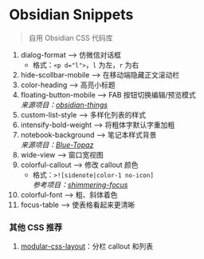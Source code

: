 # Obsidian Snippets
> 自用 Obsidian CSS 代码库

1. dialog-format --> 仿微信对话框
    - 格式：`<p d="l">`，`l` 为左，`r` 为右
2. hide-scollbar-mobile --> 在移动端隐藏正文滚动栏
3. color-heading --> 高亮小标题
4. floating-button-mobile --> FAB 按钮切换编辑/预览模式
<br>*来源项目：[obsidian-things](https://github.com/colineckert/obsidian-things)*
5. custom-list-style --> 多样化列表的样式
6. intensify-bold-weight --> 将粗体字默认字重加粗
7. notebook-background --> 笔记本样式背景
<br>*来源项目：[Blue-Topaz](https://github.com/PKM-er/Blue-Topaz_Obsidian-css)*
8. wide-view --> 窗口宽视图
9. colorful-callout --> 修改 callout 颜色
    - 格式：`>![sidenote|color-1 no-icon]`
<br>*参考项目：[shimmering-focus](https://github.com/chrisgrieser/shimmering-focus)*
10. colorful-font --> 粗、斜体着色
11. focus-table --> 使表格看起来更清晰

### 其他 CSS 推荐

1. [modular-css-layout](https://github.com/efemkay/obsidian-modular-css-layout)：分栏 callout 和列表
